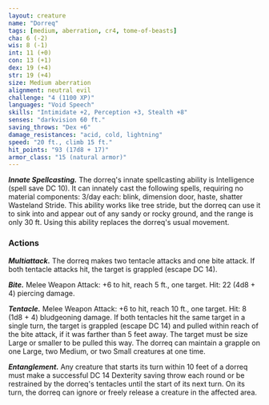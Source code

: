 ```yaml
---
layout: creature
name: "Dorreq"
tags: [medium, aberration, cr4, tome-of-beasts]
cha: 6 (-2)
wis: 8 (-1)
int: 11 (+0)
con: 13 (+1)
dex: 19 (+4)
str: 19 (+4)
size: Medium aberration
alignment: neutral evil
challenge: "4 (1100 XP)"
languages: "Void Speech"
skills: "Intimidate +2, Perception +3, Stealth +8"
senses: "darkvision 60 ft."
saving_throws: "Dex +6"
damage_resistances: "acid, cold, lightning"
speed: "20 ft., climb 15 ft."
hit_points: "93 (17d8 + 17)"
armor_class: "15 (natural armor)"
---
```


***Innate Spellcasting.*** The dorreq's innate spellcasting ability is Intelligence (spell save DC 10). It can innately cast the following spells, requiring no material components: 3/day each: blink, dimension door, haste, shatter Wasteland Stride. This ability works like tree stride, but the dorreq can use it to sink into and appear out of any sandy or rocky ground, and the range is only 30 ft. Using this ability replaces the dorreq's usual movement.

### Actions

***Multiattack.*** The dorreq makes two tentacle attacks and one bite attack. If both tentacle attacks hit, the target is grappled (escape DC 14).

***Bite.*** Melee Weapon Attack: +6 to hit, reach 5 ft., one target. Hit: 22 (4d8 + 4) piercing damage.

***Tentacle.*** Melee Weapon Attack: +6 to hit, reach 10 ft., one target. Hit: 8 (1d8 + 4) bludgeoning damage. If both tentacles hit the same target in a single turn, the target is grappled (escape DC 14) and pulled within reach of the bite attack, if it was farther than 5 feet away. The target must be size Large or smaller to be pulled this way. The dorreq can maintain a grapple on one Large, two Medium, or two Small creatures at one time.

***Entanglement.*** Any creature that starts its turn within 10 feet of a dorreq must make a successful DC 14 Dexterity saving throw each round or be restrained by the dorreq's tentacles until the start of its next turn. On its turn, the dorreq can ignore or freely release a creature in the affected area.

